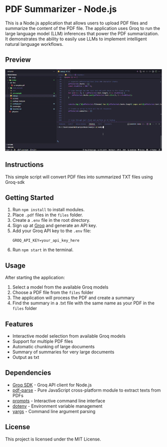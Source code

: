 # PDF Summarizer - Node.js

This is a Node.js application that allows users to upload PDF files and summarize the content of the PDF file. The application uses Groq to run the large language model (LLM) inferences that power the PDF summarization. It demonstrates the ability to easily use LLMs to implement intelligent natural language workflows.

## Preview

![Preview of the PDF Summarizer](preview.gif)

## Instructions

This simple script will convert PDF files into summarized TXT files using Groq-sdk
## Getting Started

1. Run `npm install` to install modules.
2. Place `.pdf` files in the `files` folder.
3. Create a `.env` file in the root directory.
4. Sign up at [Groq](https://groq.com/) and generate an API key.
5. Add your Groq API key to the `.env` file:
   ```
   GROQ_API_KEY=your_api_key_here
   ```
6. Run `npm start` in the terminal.

## Usage

After starting the application:
1. Select a model from the available Groq models
2. Choose a PDF file from the `files` folder
3. The application will process the PDF and create a summary
4. Find the summary in a .txt file with the same name as your PDF in the `files` folder

## Features

- Interactive model selection from available Groq models  
- Support for multiple PDF files
- Automatic chunking of large documents
- Summary of summaries for very large documents
- Output as txt 

## Dependencies

- [Groq SDK](https://www.npmjs.com/package/groq-sdk) - Groq API client for Node.js
- [pdf-parse](https://www.npmjs.com/package/pdf-parse) - Pure JavaScript cross-platform module to extract texts from PDFs
- [prompts](https://www.npmjs.com/package/prompts) - Interactive command line interface
- [dotenv](https://www.npmjs.com/package/dotenv) - Environment variable management
- [yargs](https://www.npmjs.com/package/yargs) - Command line argument parsing

## License

This project is licensed under the MIT License.
